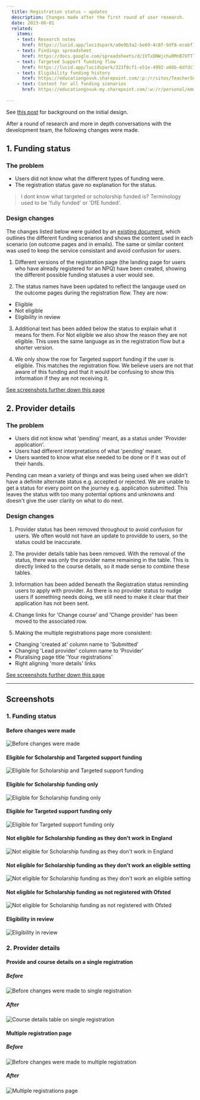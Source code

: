 ```yaml
---
  title: Registration status – updates
  description: Changes made after the first round of user research. 
  date: 2023-06-01
  related:
    items:
    - text: Research notes
      href: https://lucid.app/lucidspark/a0e9b3a2-be69-4c8f-9df8-ecebf112627b/edit?shared=true&invitationId=inv_910ffd78-0b8e-4d37-9aa0-b116dcb3bc3b&page=0_0#
    - text: Findings spreadsheet
      href: https://docs.google.com/spreadsheets/d/1VTxDNWjchuRMnB7UTTlp1M0eAAtiM5vueAPiaxYtxvg/edit#gid=0
    - text: Targeted Support funding flow
      href: https://lucid.app/lucidspark/323f8cf1-e51e-4992-a68b-6dfdc71bdd91/edit?invitationId=inv_d04d827e-52de-4656-a90f-3eaf8b75f76f&page=0_0#
    - text: Eligibility funding history 
      href: https://educationgovuk.sharepoint.com/:p:/r/sites/TeacherServices/_layouts/15/Doc.aspx?sourcedoc=%7B421E197D-EF06-5AD9-BA85-EBCD8B9C3CA2%7D&file=NPQ%20Funding%20Eligibility%20History.pptx&action=edit&mobileredirect=true
    - text: Content for all funding scenarios 
      href: https://educationgovuk-my.sharepoint.com/:w:/r/personal/emma_frith_education_gov_uk/_layouts/15/Doc.aspx?sourcedoc=%7B677CC74F-A4FF-456B-B9D8-FCF72B4E5E39%7D&file=NPQ%20funding%20scenarios%20-%20content%20review.docx&action=default&mobileredirect=true&cid=09bb19ae-2127-406d-a040-449b0073010d
     
---
```


See [this post](/register-for-an-npq/registration-status/) for background on the initial design. 

After a round of research and more in depth conversations with the development team, the following changes were made. 

## 1. Funding status 

### The problem

- Users did not know what the different types of funding were.
- The registration status gave no explanation for the status.

> I dont know what targeted or scholorship funded is? Terminology used to be 'fully funded' or 'DfE funded'.

### Design changes 

The changes listed below were guided by an [existing document](https://educationgovuk-my.sharepoint.com/:w:/r/personal/emma_frith_education_gov_uk/_layouts/15/Doc.aspx?sourcedoc=%7B677CC74F-A4FF-456B-B9D8-FCF72B4E5E39%7D&file=NPQ%20funding%20scenarios%20-%20content%20review.docx&action=default&mobileredirect=true&cid=09bb19ae-2127-406d-a040-449b0073010d), which outlines the different funding scenarios and shows the content used in each scenario (on outcome pages and in emails). The same or similar content was used to keep the service consistant and avoid confusion for users. 

1. Different versions of the registration page (the landing page for users who have already registered for an NPQ) have been created, showing the different possible funding statuses a user would see. 

2. The status names have been updated to reflect the langauge used on the outcome pages during the registration flow. They are now: 
  - Eligible 
  - Not eligible 
  - Eligibility in review 

3. Additional text has been added below the status to explain what it means for them. For Not eligible we also show the reason they are not eligible. This uses the same language as in the registration flow but a shorter version. 

4. We only show the row for Targeted support funding if the user is eligible. This matches the registration flow. We believe users are not that aware of this funding and that it would be confusing to show this information if they are not receiving it. 

[See screenshots further down this page](#1.-funding-status-1)

## 2. Provider details 

### The problem
- Users did not know what 'pending' meant, as a status under 'Provider application'.
- Users had different interpretations of what 'pending' meant. 
- Users wanted to know what else needed to be done or if it was out of their hands. 

Pending can mean a variety of things and was being used when we didn't have a definite alternate status e.g. accepted or rejected. We are unable to get a status for every point on the journey e.g. application submitted. This leaves the status with too many potential options and unknowns and doesn't give the user clarity on what to do next. 

### Design changes 

1. Provider status has been removed throughout to avoid confusion for users. We often would not have an update to providde to users, so the status could be inaccurate. 

2. The provider details table has been removed. With the removal of the status, there was only the provider name remaining in the table. This is directly linked to the course details, so it made sense to combine these tables. 

3. Information has been added beneath the Registration status reminding users to apply with provider. As there is no provider status to nudge users if something needs doing, we still need to make it clear that their application has not been sent. 

4. Change links for 'Change course' and 'Change provider' has been moved to the associated row.

5. Making the multiple registrations page more consistent:

- Changing 'created at' column name to 'Submitted'
- Changing 'Lead provider' column name to 'Provider'
- Pluralising page title 'Your registrations'
- Right aligning 'more details' links

[See screenshots further down this page](#2.-provider-details-1)

---

## Screenshots

### 1. Funding status

#### Before changes were made

![Before changes were made](/register-for-an-npq/registration-funding-status/funding-status--before.png)

#### Eligible for Scholarship and Targeted support funding

![Eligible for Scholarship and Targeted support funding](/register-for-an-npq/registration-funding-status/eligible-for-both.png)

#### Eligible for Scholarship funding only

![Eligible for Scholarship funding only](/register-for-an-npq/registration-funding-status/eligible-scholarship.png)

#### Eligible for Targeted support funding only

![Eligible for Targeted support funding only](/register-for-an-npq/registration-funding-status/eligible-targeted.png)

#### Not eligible for Scholarship funding as they don't work in England

![Not eligible for Scholarship funding as they don't work in England](/register-for-an-npq/registration-funding-status/not-eligible-england.png)

#### Not eligible for Scholarship funding as they don't work an eligible setting

![Not eligible for Scholarship funding as they don't work an eligible setting](/register-for-an-npq/registration-funding-status/not-eligible-setting.png)

#### Not eligible for Scholarship funding as not registered with Ofsted

![Not eligible for Scholarship funding as not registered with Ofsted](/register-for-an-npq/registration-funding-status/not-eligible-ofsted.png)

#### Eligibility in review

![Eligibility in review](/register-for-an-npq/registration-funding-status/eligibility-in-review.png)

### 2. Provider details

#### Provide and course details on a single registration

##### Before

![Before changes were made to single registration](/register-for-an-npq/registration-funding-status/provider-details--before.png)

##### After

![Course details table on single registration](/register-for-an-npq/registration-funding-status/provider-details--after.png)

#### Multiple registration page

##### Before

![Before changes were made to multiple registration](/register-for-an-npq/registration-funding-status/multiple-registrations--before.png)

##### After

![Multiple registrations page](/register-for-an-npq/registration-funding-status/multiple-registrations--after.png)